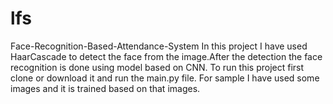 # lfs
Face-Recognition-Based-Attendance-System
In this project I have used HaarCascade to detect the face from the image.After the detection the face recognition is done using model based on CNN. To run this project first clone or download it and run the main.py file. For sample I have used some images and it is trained based on that images.
